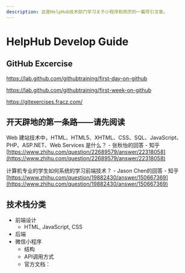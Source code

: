 ```yaml
---
description: 这是HelpHub技术部门学习关于小程序和网页的一篇导引文章。
---
```


# HelpHub Develop Guide

## GitHub Excercise

https://lab.github.com/githubtraining/first-day-on-github

https://lab.github.com/githubtraining/first-week-on-github

https://gitexercises.fracz.com/

## 开天辟地的第一条路——请先阅读

Web 建站技术中，HTML、HTML5、XHTML、CSS、SQL、JavaScript、PHP、ASP.NET、Web Services 是什么？ - 张秋怡的回答 - 知乎 [https://www.zhihu.com/question/22689579/answer/22318058](https://www.zhihu.com/question/22689579/answer/22318058)

计算机专业的学生如何系统的学习前端技术？ - Jason Chen的回答 - 知乎 [https://www.zhihu.com/question/19882430/answer/150667369](https://www.zhihu.com/question/19882430/answer/150667369)

## 技术栈分类

* 前端设计
  * HTML, JavaScript, CSS
* 后端
* 微信小程序
  * 结构
  * API调用方式
  * 官方文档：

